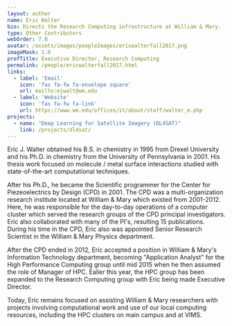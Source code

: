 ```yaml
---
layout: author
name: Eric Walter
bio: Directs the Research Computing infrastructure at William & Mary.
type: Other Contributors
webOrder: 7.0
avatar: /assets/images/peopleImages/ericwalterfall2017.png
imageMask: 1.0
profTitle: Executive Director, Research Computing
permalink: /people/ericwalterfall2017.html 
links:
  - label: 'Email'
    icon: 'fas fa-fw fa-envelope square'
    url: mailto:ejwalt@wm.edu
  - label: 'Website'
    icon: 'fas fa-fw fa-link'
    url: https://www.wm.edu/offices/it/about/staff/walter_e.php
projects:
  - name: "Deep Learning for Satellite Imagery (DL4SAT)"
    link: /projects/dl4sat/
---
```

Eric J. Walter obtained his B.S. in chemistry in 1995 from Drexel University and his Ph.D. in chemistry from the University of Pennsylvania in 2001.  His thesis work focused on molecule / metal surface interactions studied with state-of-the-art computational techniques.   

After his Ph.D., he became the Scientific programmer for the Center for Piezeoelectrics by Design (CPD) in 2001. The CPD was a multi-organization research institute located at William & Mary which existed from 2001-2012. Here, he was responsible for the day-to-day operations of a computer cluster which served the research groups of the CPD principal investigators.  Eric also collaborated with many of the PI's, resulting 15 publications.  During his time in the CPD, Eric also was appointed Senior Research Scientist in the William & Mary Physics department.

After the CPD ended in 2012, Eric accepted a position in William & Mary's Information Technology department, becoming "Application Analyst" for the High Performance Computing group until mid 2015 when he then assumed the role of Manager of HPC. Ealier this year, the HPC group has been expanded to the Research Computing group with Eric being made Executive Director.

Today, Eric remains focused on assisting William & Mary researchers with projects involving computational work and use of our local computing resources, including the HPC clusters on main campus and at VIMS.